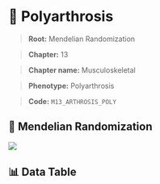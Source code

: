 # 🧪 Polyarthrosis

> **Root:** Mendelian Randomization

> **Chapter:** 13  

> **Chapter name:** Musculoskeletal

> **Phenotype:** Polyarthrosis  

> **Code:** `M13_ARTHROSIS_POLY`

## 🧬 Mendelian Randomization  

<img src="/MR/Figures/Forward/M13_ARTHROSIS_POLY.png"/>

## 📊 Data Table

<CsvTableMRF src="/MR/Data/Forward/M13_ARTHROSIS_POLY.csv"/>
